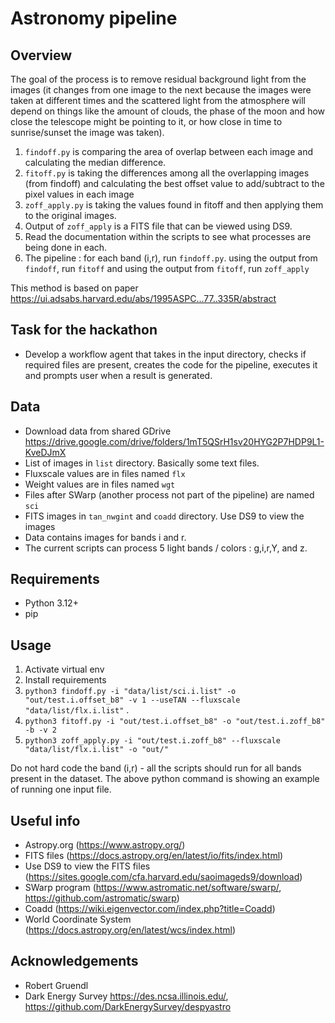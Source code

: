 # Astronomy pipeline

## Overview
The goal of the process is to remove residual background light from the images (it changes from one image to the next because the images were taken at different times and the scattered light from the atmosphere will depend on things like the amount of clouds, the phase of the moon and how close the telescope might be pointing to it, or how close in time to sunrise/sunset the image was taken).

1. `findoff.py` is comparing the area of overlap between each image and calculating the median difference.
2. `fitoff.py` is taking the differences among all the overlapping images (from findoff) and calculating the best offset value to add/subtract to the pixel values in each image
3. `zoff_apply.py` is taking the values found in fitoff and then applying them to the original images.
4. Output of `zoff_apply` is a FITS file that can be viewed using DS9.
5. Read the documentation within the scripts to see what processes are being done in each.
6. The pipeline : for each band (i,r), run `findoff.py`. using the output from `findoff`, run `fitoff` and using the output from `fitoff`, run `zoff_apply` 

This method is based on paper https://ui.adsabs.harvard.edu/abs/1995ASPC...77..335R/abstract

## Task for the hackathon
- Develop a workflow agent that takes in the input directory, checks if required files are present, creates the code for the pipeline, executes it and prompts user when a result is generated.

## Data
- Download data from shared GDrive https://drive.google.com/drive/folders/1mT5QSrH1sv20HYG2P7HDP9L1-KveDJmX
- List of images in `list` directory. Basically some text files.
- Fluxscale values are in files named `flx`
- Weight values are in files named `wgt`
- Files after SWarp (another process not part of the pipeline) are named `sci`
- FITS images in `tan_nwgint` and `coadd` directory. Use DS9 to view the images
- Data contains images for bands i and r.
- The current scripts can process 5 light bands / colors : g,i,r,Y, and z. 

## Requirements
- Python 3.12+
- pip


## Usage
1. Activate virtual env
2. Install requirements
3. `python3 findoff.py -i "data/list/sci.i.list" -o "out/test.i.offset_b8" -v 1 --useTAN --fluxscale "data/list/flx.i.list"` .  
4. `python3 fitoff.py -i "out/test.i.offset_b8" -o "out/test.i.zoff_b8" -b -v 2`
5. `python3 zoff_apply.py -i "out/test.i.zoff_b8" --fluxscale "data/list/flx.i.list" -o "out/"`

Do not hard code the band (i,r) - all the scripts should run for all bands present in the dataset. The above python command is showing an example of running one input file.

## Useful info
- Astropy.org (https://www.astropy.org/)
- FITS files (https://docs.astropy.org/en/latest/io/fits/index.html)
- Use DS9 to view the FITS files (https://sites.google.com/cfa.harvard.edu/saoimageds9/download)
- SWarp program (https://www.astromatic.net/software/swarp/, https://github.com/astromatic/swarp)
- Coadd (https://wiki.eigenvector.com/index.php?title=Coadd)
- World Coordinate System (https://docs.astropy.org/en/latest/wcs/index.html)

## Acknowledgements
- Robert Gruendl
- Dark Energy Survey https://des.ncsa.illinois.edu/, https://github.com/DarkEnergySurvey/despyastro

